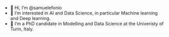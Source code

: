- 👋 Hi, I’m @samuelefonio
- 👀 I’m interested in AI and Data Science, in particular Machine learning and Deep learning.
- 🌱 I’m a PhD candidate in Modelling and Data Science at the Univeristy of Turin, Italy.



<!---
samuelefonio/samuelefonio is a ✨ special ✨ repository because its `README.md` (this file) appears on your GitHub profile.
You can click the Preview link to take a look at your changes.
--->
